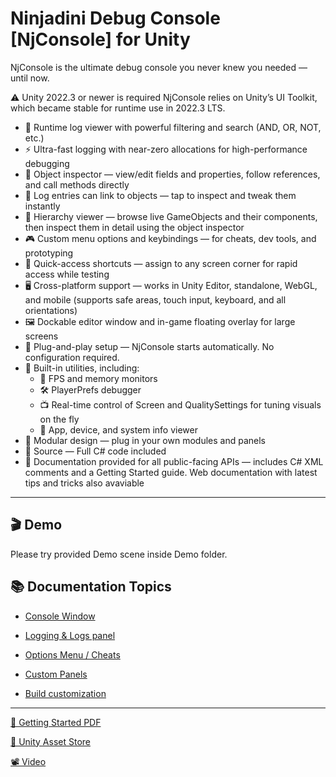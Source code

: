 # Ninjadini Debug Console [NjConsole] for Unity

NjConsole is the ultimate debug console you never knew you needed — until now.

⚠️ Unity 2022.3 or newer is required
NjConsole relies on Unity’s UI Toolkit, which became stable for runtime use in 2022.3 LTS.

- 📜 Runtime log viewer with powerful filtering and search (AND, OR, NOT, etc.)
- ⚡ Ultra-fast logging with near-zero allocations for high-performance debugging
- 🧩 Object inspector — view/edit fields and properties, follow references, and call methods directly
- 📜 Log entries can link to objects — tap to inspect and tweak them instantly
- 🧭 Hierarchy viewer — browse live GameObjects and their components, then inspect them in detail using the object inspector
- 🎮 Custom menu options and keybindings — for cheats, dev tools, and prototyping
- 🎯 Quick-access shortcuts — assign to any screen corner for rapid access while testing
- 🖥️ Cross-platform support — works in Unity Editor, standalone, WebGL, and mobile (supports safe areas, touch input, keyboard, and all orientations)
- 🖼️ Dockable editor window and in-game floating overlay for large screens
- 🚀 Plug-and-play setup — NjConsole starts automatically. No configuration required.
- 🧰 Built-in utilities, including:
    - 🎯 FPS and memory monitors
    - 🛠️ PlayerPrefs debugger
    - 📺 Real-time control of Screen and QualitySettings for tuning visuals on the fly
    - 📱 App, device, and system info viewer
- 🧱 Modular design — plug in your own modules and panels
- 🧾 Source — Full C# code included
- 📘 Documentation provided for all public-facing APIs — includes C# XML comments and a Getting Started guide. Web documentation with latest tips and tricks also avaviable


---

## 🎬 Demo
Please try provided Demo scene inside Demo folder.


## 📚 Documentation Topics

- [Console Window](consolewindow.md)  

- [Logging & Logs panel](logging.md)  

- [Options Menu / Cheats](optionsmenu.md)  

- [Custom Panels](custompanels.md)  

- [Build customization](buildcustomization.md)  

---

[🚀 Getting Started PDF](GettingStarted.pdf)  


[🛒 Unity Asset Store](https://u3d.as/3xye)


[📽️ Video](https://www.youtube.com/watch?v=IIqtMWJkTIY)